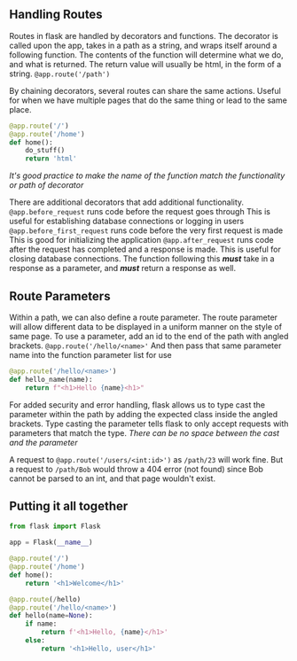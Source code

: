 ## Handling Routes
Routes in flask are handled by decorators and functions. The decorator is called upon the app, takes in a path as a string, and wraps itself around a following function. The contents of the function will determine what we do, and what is returned. The return value will usually be html, in the form of a string.
`@app.route('/path')`

By chaining decorators, several routes can share the same actions. Useful for when we have multiple pages that do the same thing or lead to the same place.
```py
@app.route('/')
@app.route('/home')
def home():
	do_stuff()
	return 'html'
```
*It's good practice to make the name of the function match the functionality or path of decorator*

There are additional decorators that add additional functionality.
`@app.before_request` runs code before the request goes through
	This is useful for establishing database connections or logging in users
`@app.before_first_request` runs code before the very first request is made
	This is good for initializing the application
`@app.after_request` runs code after the request has completed and a response is made.
	This is useful for closing database connections.
	The function following this ***must*** take in a response as a parameter, and ***must*** return a response as well.
## Route Parameters
Within a path, we can also define a route parameter. The route parameter will allow different data to be displayed in a uniform manner on the style of same page.
To use a parameter, add an id to the end of the path with angled brackets.
`@app.route('/hello/<name>'`
And then pass that same parameter name into the function parameter list for use
```py
@app.route('/hello/<name>')
def hello_name(name):
	return f"<h1>Hello {name}<h1>"
```

For added security and error handling, flask allows us to type cast the parameter within the path by adding the expected class inside the angled brackets. Type casting the parameter tells flask to only accept requests with parameters that match the type. *There can be no space between the cast and the parameter*

A request to `@app.route('/users/<int:id>')` as `/path/23` will work fine. But a request to `/path/Bob` would throw a 404 error (not found) since Bob cannot be parsed to an int, and that page wouldn't exist.

## Putting it all together
```py
from flask import Flask

app = Flask(__name__)

@app.route('/')
@app.route('/home')
def home():
	return '<h1>Welcome</h1>'

@app.route(/hello)
@app.route('/hello/<name>')
def hello(name=None):
	if name:
		return f'<h1>Hello, {name}</h1>'
	else:
		return '<h1>Hello, user</h1>'
```